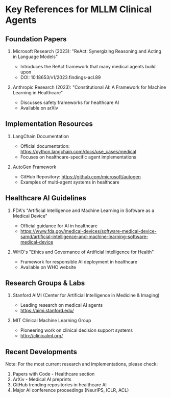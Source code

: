 # Key References for MLLM Clinical Agents

## Foundation Papers
1. Microsoft Research (2023): "ReAct: Synergizing Reasoning and Acting in Language Models"
   - Introduces the ReAct framework that many medical agents build upon
   - DOI: 10.18653/v1/2023.findings-acl.89

2. Anthropic Research (2023): "Constitutional AI: A Framework for Machine Learning in Healthcare"
   - Discusses safety frameworks for healthcare AI
   - Available on arXiv

## Implementation Resources
1. LangChain Documentation
   - Official documentation: https://python.langchain.com/docs/use_cases/medical
   - Focuses on healthcare-specific agent implementations

2. AutoGen Framework
   - GitHub Repository: https://github.com/microsoft/autogen
   - Examples of multi-agent systems in healthcare

## Healthcare AI Guidelines
1. FDA's "Artificial Intelligence and Machine Learning in Software as a Medical Device"
   - Official guidance for AI in healthcare
   - https://www.fda.gov/medical-devices/software-medical-device-samd/artificial-intelligence-and-machine-learning-software-medical-device

2. WHO's "Ethics and Governance of Artificial Intelligence for Health"
   - Framework for responsible AI deployment in healthcare
   - Available on WHO website

## Research Groups & Labs
1. Stanford AIMI (Center for Artificial Intelligence in Medicine & Imaging)
   - Leading research on medical AI agents
   - https://aimi.stanford.edu/

2. MIT Clinical Machine Learning Group
   - Pioneering work on clinical decision support systems
   - http://clinicalml.org/

## Recent Developments
Note: For the most current research and implementations, please check:
1. Papers with Code - Healthcare section
2. ArXiv - Medical AI preprints
3. GitHub trending repositories in healthcare AI
4. Major AI conference proceedings (NeurIPS, ICLR, ACL)
